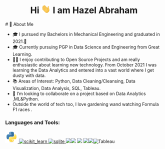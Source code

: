 <h1 align="center">Hi <img src="https://raw.githubusercontent.com/ABSphreak/ABSphreak/master/gifs/Hi.gif" width="30px"> I am Hazel Abraham</a></h1>
# 🚀 About Me


 * 🎓 I pursued my Bachelors in Mechanical Engineering and graduated in 2021.👀
 * 🎓 Currently pursuing PGP in Data Science and Engineering from Great Learning.
 * 👨‍💻 I enjoy contributing to Open Source Projects and am really enthusiastic about learning new technology. From October 2021 I was learning the Data Analytics and  entered into a vast world where I get dusty with data.
* 📚 Areas of Interest: Python, Data Cleaning/Cleansing, Data Visualization, Data Analysis, SQL, Tableau.
 * 💞️ I’m looking to collaborate on a project based on Data Analytics ,ML&Python.
* Outside the world of tech too, I love gardening wand watching Formula F1 races  .




<h3 align="left">Languages and Tools:</h3>

 <a href="https://www.python.org" target="_blank"> <img src="https://raw.githubusercontent.com/devicons/devicon/master/icons/python/python-original.svg" alt="python" width="40" height="40"/> </a> <a href="https://scikit-learn.org/" target="_blank"> <img src="https://upload.wikimedia.org/wikipedia/commons/0/05/Scikit_learn_logo_small.svg" alt="scikit_learn" width="40" height="40"/> </a> <a href="https://www.sqlite.org/" target="_blank"> <img src="https://www.vectorlogo.zone/logos/sqlite/sqlite-icon.svg" alt="sqlite" width="40" height="40"/> </a> <img src="https://img.shields.io/badge/-Pandas-150458?style=flat&logo=Pandas&link=https://github.com/Quananhle/Python-AWS-TradingAI"><img src="https://img.shields.io/badge/-Numpy-lightgray?style=flat&logo=Numpy&logoColor=white&link=https://github.com/Quananhle/Python-AWS-TradingAI"> <img src="https://img.shields.io/badge/-Matplotlib-black?style=flat&logo=Matplotlib&logoColor=white&link=https://github.com/Quananhle/Python-AWS-TradingAI"> <img src ="https://img.shields.io/badge/scikit_learn-F7931E?style=for-the-badge&logo=scikit-learn&logoColor=white"><img src ="https://img.shields.io/badge/Jupyter-F37626.svg?&style=for-the-badge&logo=Jupyter&logoColor=white">![Tableau](https://img.shields.io/badge/Tableau-E97627?style=for-the-badge&logo=Tableau&logoColor=white)





















<!---
HazelAbraham/HazelAbraham is a ✨ special ✨ repository because its `README.md` (this file) appears on your GitHub profile.
You can click the Preview link to take a look at your changes.
--->

